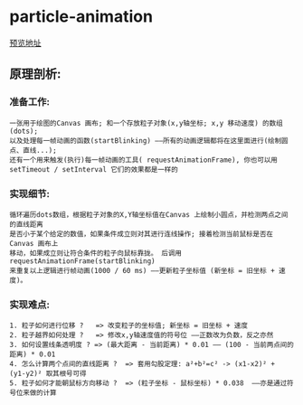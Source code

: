 # particle-animation

[预览地址](https://luowatson.github.io/particle-animation/)

## 原理剖析:
  ### 准备工作:
    一张用于绘图的Canvas 画布; 和一个存放粒子对象(x,y轴坐标; x,y 移动速度) 的数组 (dots);
    以及处理每一帧动画的函数(startBlinking) ——所有的动画逻辑都将在这里面进行(绘制圆点、直线...);
    还有一个用来触发(执行)每一帧动画的工具( requestAnimationFrame), 你也可以用 setTimeout / setInterval 它们的效果都是一样的
  ### 实现细节:
    循环遍历dots数组，根据粒子对象的X,Y轴坐标值在Canvas 上绘制小圆点，并检测两点之间的直线距离
    是否小于某个给定的数值，如果条件成立则对其进行连线操作; 接着检测当前鼠标是否在Canvas 画布上
    移动，如果成立则让符合条件的粒子向鼠标靠拢。 后调用requestAnimationFrame(startBlinking)
    来重复以上逻辑进行帧动画(1000 / 60 ms) ——更新粒子坐标值 (新坐标 = 旧坐标 + 速度)。
  ### 实现难点:
    1. 粒子如何进行位移 ?   => 改变粒子的坐标值; 新坐标 = 旧坐标 + 速度
    2. 粒子越界如何处理 ?   => 修改x,y轴速度值的符号位 ——正数改为负数，反之亦然
    3. 如何设置线条透明度 ? => (最大距离 - 当前距离) * 0.01 —— (100 - 当前两点间的距离) * 0.01
    4. 怎么计算两个点间的直线距离 ?  => 套用勾股定理: a²+b²=c² -> (x1-x2)² + (y1-y2)² 取其根号可得
    5. 粒子如何才能朝鼠标方向移动 ?  => (粒子坐标 - 鼠标坐标) * 0.038  ——亦是通过符号位来做的计算
